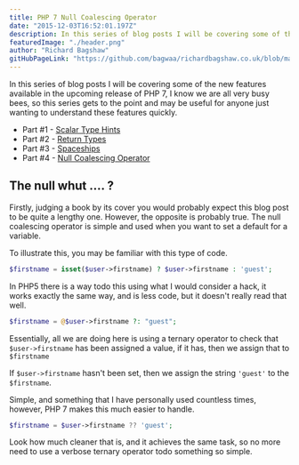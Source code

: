 ```yaml
---
title: PHP 7 Null Coalescing Operator 
date: "2015-12-03T16:52:01.197Z"
description: In this series of blog posts I will be covering some of the new features available in the upcoming release of PHP 7, this time is the null coalescing operator. 
featuredImage: "./header.png"
author: "Richard Bagshaw"
gitHubPageLink: "https://github.com/bagwaa/richardbagshaw.co.uk/blob/master/content/blog/php-7-null-coalescing-operator/index.md"
---
```

In this series of blog posts I will be covering some of the new features available in the upcoming release of PHP 7, I know we are all very busy bees, so this series gets to the point and may be useful for anyone just wanting to understand these features quickly.

* Part #1 - [Scalar Type Hints](https://www.richardbagshaw.co.uk/php-7-scalar-typehints)
* Part #2 - [Return Types](https://www.richardbagshaw.co.uk/php-7-return-types)
* Part #3 - [Spaceships](https://www.richardbagshaw.co.uk/php-7-spaceships)
* Part #4 - [Null Coalescing Operator](https://www.richardbagshaw.co.uk/php-7-null-coalescing-operator)

## The null whut .... ?

Firstly, judging a book by its cover you would probably expect this blog post to be quite a lengthy one. However, the opposite is probably true. The null coalescing operator is simple and used when you want to set a default for a variable.

To illustrate this, you may be familiar with this type of code.

```php
$firstname = isset($user->firstname) ? $user->firstname : 'guest';
```

In PHP5 there is a way todo this using what I would consider a hack, it works exactly the same way, and is less code, but it doesn't really read that well.

```php
$firstname = @$user->firstname ?: "guest";
```

Essentially, all we are doing here is using a ternary operator to check that `$user->firstname` has been assigned a value, if it has, then we assign that to `$firstname`

If `$user->firstname` hasn't been set, then we assign the string `'guest'` to the `$firstname`.

Simple, and something that I have personally used countless times, however, PHP 7 makes this much easier to handle.

```php
$firstname = $user->firstname ?? 'guest';
```

Look how much cleaner that is, and it achieves the same task, so no more need to use a verbose ternary operator todo something so simple.

